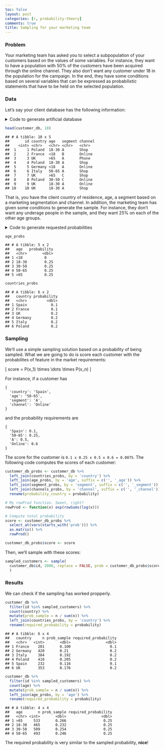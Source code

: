 ```yaml
---
toc: false
layout: post
categories: [r, probability-theory]
comments: true
title: Sampling for your marketing team
---
```


### Problem

Your marketing team has asked you to select a subpopulation of your
customers based on the values of some variables. For instance, they want
to have a population with 50% of the customers have been acquired
through the online channel. They also don’t want any customer under 18
in the population for the campaign. In the end, they have some
conditions based on several variables that can be expressed as
probabilistic statements that have to be held on the selected
population.

### Data

Let’s say your client database has the following information:

<details>

<summary>Code to generate artificial database</summary>

``` r
library("dplyr")

size <- 100000
countries <- c('Spain', 'France', 'UK', 'Germany', 'Italy', 'Poland')
countries_vctr <- sample(
  countries, 
  replace = T,
  size = size
  )

ages <- c('<18', '18-30', '30-50', '50-65', '>65')
age_vctr <- sample(
  ages, 
  replace = T,
  size = size
)

market_segments <- c('A', 'B', 'C')
marketing_vctr <- sample(
  market_segments, 
  replace = T,
  size = size,
  prob = c(.5, .25, .25)
)

channels <- c('Online', 'Shop', 'Phone')
channel_vctr <- sample(
  channels, 
  replace = T,
  size = size,
  prob = c(.6, .3, .1)
)


customer_db <- tibble(
  id = 1:size,
  country = countries_vctr,
  age = age_vctr,
  segment = marketing_vctr,
  channel = channel_vctr
)
```

</details>

``` r
head(customer_db, 10)
```

    ## # A tibble: 10 x 5
    ##       id country age   segment channel
    ##    <int> <chr>   <chr> <chr>   <chr>  
    ##  1     1 Poland  18-30 A       Shop   
    ##  2     2 France  <18   B       Online 
    ##  3     3 UK      >65   A       Phone  
    ##  4     4 Poland  18-30 A       Shop   
    ##  5     5 Germany <18   A       Online 
    ##  6     6 Italy   50-65 A       Shop   
    ##  7     7 UK      >65   C       Shop   
    ##  8     8 Poland  30-50 C       Online 
    ##  9     9 UK      18-30 A       Online 
    ## 10    10 UK      18-30 A       Shop

That is, you have the client country of residence, age, a segment based
on a marketing segmentation and channel. In addition, the marketing team
has given some conditions to generate the sample. For instance, they
don’t want any underage people in the sample, and they want 25% on
each of the other age groups.

<details>

<summary>Code to generate requested probabilities</summary>

``` r
countries_probs <- tibble(
  country = countries,
  probability = c(.1, .1, .2, .2, .2, .2)
)


age_probs <- tibble(
  age = ages,
  probability = c(.0, .25, .25, .25, .25)
)


segment_probs <- tibble(
  segment = market_segments,
  probability = c(.4, .4, .2)
)


channels_probs <- tibble(
  channel = channels,
  probability = c(.5, .45, .05)
)
```

</details>

``` r
age_probs
```

    ## # A tibble: 5 x 2
    ##   age   probability
    ##   <chr>       <dbl>
    ## 1 <18          0   
    ## 2 18-30        0.25
    ## 3 30-50        0.25
    ## 4 50-65        0.25
    ## 5 >65          0.25

``` r
countries_probs
```

    ## # A tibble: 6 x 2
    ##   country probability
    ##   <chr>         <dbl>
    ## 1 Spain           0.1
    ## 2 France          0.1
    ## 3 UK              0.2
    ## 4 Germany         0.2
    ## 5 Italy           0.2
    ## 6 Poland          0.2

### Sampling

We’ll use a simple sampling solution based on a probability of being
sampled. What we are going to do is score each customer with the
probabilites of feature in the market requirements:

\[
score = P(x_1) \times \dots \times P(x_n)
\]

For instance, if a customer has

    {
      'country': 'Spain',
      'age': '50-65',
      'segment': 'A',
      'channel': 'Online'
    }

and the probability requirements are

    {
      'Spain': 0.1,
      '50-65': 0.25,
      'A': 0.5,
      'Online': 0.6
    }

The score for the customer is `0.1 x 0.25 x 0.5 x 0.6 = 0.0075`. The
following code computes the scores of each customer:

``` r
customer_db_probs <- customer_db %>% 
  left_join(countries_probs, by = 'country') %>% 
  left_join(age_probs, by = 'age', suffix = c('', '_age')) %>% 
  left_join(segment_probs, by = 'segment', suffix = c('', '_segment')) %>% 
  left_join(channels_probs, by = 'channel', suffix = c('', '_channel')) %>% 
  rename(probability_country = probability)

# My rowProd function. Sweet, right?
rowProd <- function(x) exp(rowSums(log(x)))

# Compute total probability
score <- customer_db_probs %>% 
  select_at(vars(starts_with('prob'))) %>% 
  as.matrix() %>% 
  rowProd()

customer_db_probs$score <- score
```

Then, we’ll sample with these scores:

``` r
sampled_customers <- sample(
  customer_db$id, 2000, replace = FALSE, prob = customer_db_probs$score
  )
```

### Results

We can check if the sampling has worked propperly.

``` r
customer_db %>% 
  filter(id %in% sampled_customers) %>% 
  count(country) %>% 
  mutate(prob_sample = n / sum(n)) %>% 
  left_join(countries_probs, by = 'country') %>% 
  rename(required_probability = probability)
```

    ## # A tibble: 6 x 4
    ##   country     n prob_sample required_probability
    ##   <chr>   <int>       <dbl>                <dbl>
    ## 1 France    201       0.100                  0.1
    ## 2 Germany   420       0.21                   0.2
    ## 3 Italy     384       0.192                  0.2
    ## 4 Poland    410       0.205                  0.2
    ## 5 Spain     232       0.116                  0.1
    ## 6 UK        353       0.176                  0.2

``` r
customer_db %>% 
  filter(id %in% sampled_customers) %>% 
  count(age) %>% 
  mutate(prob_sample = n / sum(n)) %>% 
  left_join(age_probs, by = 'age') %>% 
  rename(required_probability = probability)
```

    ## # A tibble: 4 x 4
    ##   age       n prob_sample required_probability
    ##   <chr> <int>       <dbl>                <dbl>
    ## 1 >65     533       0.266                 0.25
    ## 2 18-30   465       0.232                 0.25
    ## 3 30-50   509       0.254                 0.25
    ## 4 50-65   493       0.246                 0.25

The required probability is very similar to the sampled probability,
**nice**\!
